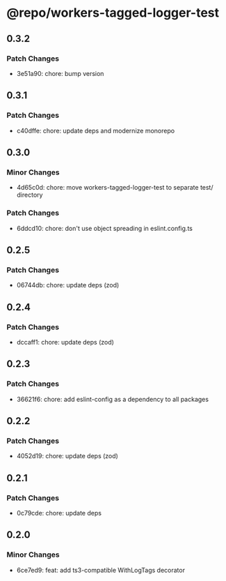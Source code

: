 # @repo/workers-tagged-logger-test

## 0.3.2

### Patch Changes

- 3e51a90: chore: bump version

## 0.3.1

### Patch Changes

- c40dffe: chore: update deps and modernize monorepo

## 0.3.0

### Minor Changes

- 4d65c0d: chore: move workers-tagged-logger-test to separate test/ directory

### Patch Changes

- 6ddcd10: chore: don't use object spreading in eslint.config.ts

## 0.2.5

### Patch Changes

- 06744db: chore: update deps (zod)

## 0.2.4

### Patch Changes

- dccaff1: chore: update deps (zod)

## 0.2.3

### Patch Changes

- 36621f6: chore: add eslint-config as a dependency to all packages

## 0.2.2

### Patch Changes

- 4052d19: chore: update deps (zod)

## 0.2.1

### Patch Changes

- 0c79cde: chore: update deps

## 0.2.0

### Minor Changes

- 6ce7ed9: feat: add ts3-compatible WithLogTags decorator
